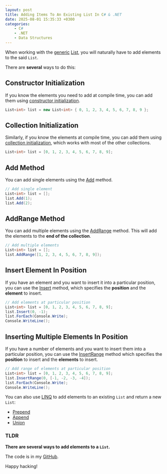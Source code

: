 ```yaml
---
layout: post
title: Adding Items To An Existing List In C# & .NET
date: 2025-08-01 15:35:33 +0300
categories:
    - C#
    - .NET
    - Data Structures
---
```


When working with the [generic](https://learn.microsoft.com/en-us/dotnet/csharp/fundamentals/types/generics) [List](https://learn.microsoft.com/en-us/dotnet/api/system.collections.generic.list-1?view=net-9.0), you will naturally have to add elements to the said `List`.

There are **several** ways to do this:

## Constructor Initialization

If you know the elements you need to add at compile time, you can add them using [constructor initialization](https://learn.microsoft.com/en-us/dotnet/api/system.collections.generic.list-1.-ctor?view=net-9.0).

```c#
List<int> list = new List<int> { 0, 1, 2, 3, 4, 5, 6, 7, 8, 9 };
```

## Collection Initialization

Similarly, if you know the elements at compile time, you can add them using [collection initialization](https://learn.microsoft.com/en-us/dotnet/csharp/programming-guide/classes-and-structs/object-and-collection-initializers), which works with most of the other collections.

```c#
List<int> list = [0, 1, 2, 3, 4, 5, 6, 7, 8, 9];
```

## Add Method

You can add single elements using the [Add](https://learn.microsoft.com/en-us/dotnet/api/system.collections.generic.list-1.add?view=net-9.0) method.

```c#
// Add single element
List<int> list = [];
list.Add(1);
list.Add(2);
```

## AddRange Method

You can add multiple elements using the [AddRange](https://learn.microsoft.com/en-us/dotnet/api/system.collections.generic.list-1.addrange?view=net-9.0) method. This will add the elements to the **end of the collection**.

```c#
// Add multiple elements
List<int> list = [];
list.AddRange([1, 2, 3, 4, 5, 6, 7, 8, 9]);
```

## Insert Element In Position

If you have an element and you want to insert it into a particular position, you can use the [Insert](https://learn.microsoft.com/en-us/dotnet/api/system.collections.generic.list-1.insert?view=net-9.0) method, which specifies the **position** and the **element** to insert.

```c#
// Add elements at particular position
List<int> list = [0, 1, 2, 3, 4, 5, 6, 7, 8, 9];
list.Insert(0, -1);
list.ForEach(Console.Write);
Console.WriteLine();
```

## Inserting Multiple Elements In Position

If you have a number of elements and you want to insert them into a particular position, you can use the [InsertRange](https://learn.microsoft.com/en-us/dotnet/api/system.collections.generic.list-1.insertrange?view=net-9.0) method which specifies the **position** to insert and the **elements** to insert.

```c#
// Add range of elements at particular position
List<int> list = [0, 1, 2, 3, 4, 5, 6, 7, 8, 9];
list.InsertRange(0, [-1, -2, -3, -4]);
list.ForEach(Console.Write);
Console.WriteLine();
```

You can also use [LINQ](https://learn.microsoft.com/en-us/dotnet/csharp/linq/) to add elements to an existing `List` and return a new `List`:

- [Prepend](https://learn.microsoft.com/en-us/dotnet/api/system.linq.enumerable.prepend?view=net-9.0)
- [Append](https://learn.microsoft.com/en-us/dotnet/api/system.linq.enumerable.append?view=net-9.0)
- [Union](https://learn.microsoft.com/en-us/dotnet/api/system.linq.enumerable.union?view=net-9.0)

### TLDR

**There are several ways to add elements to a `List`.**

The code is in my [GitHub](https://github.com/conradakunga/BlogCode/tree/master/2025-08-01%20-%20Add%20Items%20To%20List).

Happy hacking!

